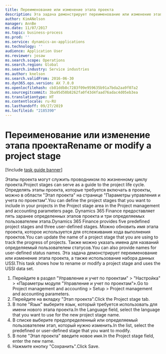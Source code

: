 ```yaml
---
title: Переименование или изменение этапа проекта
description: Эта задача демонстрирует переименование или изменение этапа проекта.
author: KimANelson
manager: AnnBe
ms.date: 11/07/2017
ms.topic: business-process
ms.prod: ''
ms.service: dynamics-ax-applications
ms.technology: ''
audience: Application User
ms.reviewer: josaw
ms.search.scope: Operations
ms.search.region: Global
ms.search.industry: Service industries
ms.author: knelson
ms.search.validFrom: 2016-06-30
ms.dyn365.ops.version: AX 7.0.0
ms.openlocfilehash: cb81ddb8c7283f09e959635b91a7bda2aa9f07a2
ms.sourcegitcommit: 3ba95d50b8262fa0f43d4faad76adac4d05eb3ea
ms.translationtype: HT
ms.contentlocale: ru-RU
ms.lasthandoff: 09/27/2019
ms.locfileid: "2185390"
---
```

# <a name="rename-or-modify-a-project-stage"></a><span data-ttu-id="77dc4-103">Переименование или изменение этапа проекта</span><span class="sxs-lookup"><span data-stu-id="77dc4-103">Rename or modify a project stage</span></span>

[!include [task guide banner](../../includes/task-guide-banner.md)]

<span data-ttu-id="77dc4-104">Этапы проекта могут служить проводником по жизненному циклу проекта.</span><span class="sxs-lookup"><span data-stu-id="77dc4-104">Project stages can serve as a guide to the project life cycle.</span></span> <span data-ttu-id="77dc4-105">Определять этапы проекта, которые требуется включать в проекты, можно в области "Этап проекта" на странице "Параметры управления и учета по проектам".</span><span class="sxs-lookup"><span data-stu-id="77dc4-105">You can define the project stages that you want to include in your projects in the Project stage area in the Project management and accounting parameters page.</span></span> <span data-ttu-id="77dc4-106">Dynamics 365 Finance предоставляет пять заранее определенных этапов проекта и три определяемых пользователем этапа.</span><span class="sxs-lookup"><span data-stu-id="77dc4-106">Dynamics 365 Finance provides five predefined project stages and three user-defined stages.</span></span> <span data-ttu-id="77dc4-107">Можно обновить имя этапа проекта, которое используется для отслеживания хода выполнения проектов.</span><span class="sxs-lookup"><span data-stu-id="77dc4-107">You can update the name of a project stage that you are using to track the progress of projects.</span></span> <span data-ttu-id="77dc4-108">Также можно указать имена для названий определяемый пользователем статусов.</span><span class="sxs-lookup"><span data-stu-id="77dc4-108">You can also provide names for user-defined status names.</span></span> <span data-ttu-id="77dc4-109">Эта задача демонстрирует переименование или изменение этапа проекта, а также использование набора данных USSI.</span><span class="sxs-lookup"><span data-stu-id="77dc4-109">This task shows how to rename or modify a project stage and uses the USSI data set.</span></span>

1. <span data-ttu-id="77dc4-110">Перейдите в раздел "Управление и учет по проектам" > "Настройка" > «Параметры модуля "Управление и учет по проектам"».</span><span class="sxs-lookup"><span data-stu-id="77dc4-110">Go to Project management and accounting > Setup > Project management and accounting parameters.</span></span>
2. <span data-ttu-id="77dc4-111">Перейдите на вкладку "Этап проекта".</span><span class="sxs-lookup"><span data-stu-id="77dc4-111">Click the Project stage tab.</span></span>
3. <span data-ttu-id="77dc4-112">В поле "Язык" выберите язык, который требуется использовать для имени нового этапа проекта.</span><span class="sxs-lookup"><span data-stu-id="77dc4-112">In the Language field, select the language that you want to use for the new project stage name.</span></span>
4. <span data-ttu-id="77dc4-113">В списке выберите предопределенный или определяемый пользователем этап, который нужно изменить.</span><span class="sxs-lookup"><span data-stu-id="77dc4-113">In the list, select the predefined or user-defined stage that you want to modify.</span></span> 
5. <span data-ttu-id="77dc4-114">В поле "Этап проекта" введите новое имя.</span><span class="sxs-lookup"><span data-stu-id="77dc4-114">In the Project stage field, enter the new name.</span></span>
6. <span data-ttu-id="77dc4-115">Нажмите кнопку "Сохранить".</span><span class="sxs-lookup"><span data-stu-id="77dc4-115">Click Save.</span></span>

